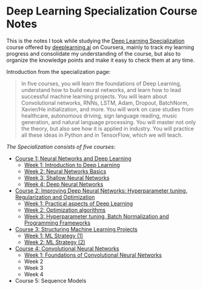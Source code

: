 # Deep Learning Specialization Course Notes

This is the notes I took while studying the [Deep Learning Specialization](https://www.coursera.org/specializations/deep-learning) course offered by [deeplearning.ai](https://www.deeplearning.ai/) on Coursera, mainly to track my learning progress and consolidate my understanding of the course, but also to organize the knowledge points and make it easy to check them at any time.

Introduction from the specialization page:

>In five courses, you will learn the foundations of Deep Learning, understand how to build neural networks, and learn how to lead successful machine learning projects. You will learn about Convolutional networks, RNNs, LSTM, Adam, Dropout, BatchNorm, Xavier/He initialization, and more. You will work on case studies from healthcare, autonomous driving, sign language reading, music generation, and natural language processing. You will master not only the theory, but also see how it is applied in industry. You will practice all these ideas in Python and in TensorFlow, which we will teach.

*The Specialization consists of five courses*:

- [Course 1: Neural Networks and Deep Learning](C1-Neural-Networks-and-Deep-Learning/readme.md)
  - [Week 1: Introduction to Deep Learning](C1-Neural-Networks-and-Deep-Learning/readme.md#week-1-introduction-to-deep-learning)
  - [Week 2: Neural Networks Basics](C1-Neural-Networks-and-Deep-Learning/readme.md#week-2-neural-networks-basics)
  - [Week 3: Shallow Neural Networks](C1-Neural-Networks-and-Deep-Learning/readme.md#week-3-shallow-neural-networks)
  - [Week 4: Deep Neural Networks](C1-Neural-Networks-and-Deep-Learning/readme.md#week-4-deep-neural-networks)
- [Course 2: Improving Deep Neural Networks: Hyperparameter tuning, Regularization and Optimization](C2-Improving-Deep-Neural-Networks/readme.md)
  - [Week 1: Practical aspects of Deep Learning](C2-Improving-Deep-Neural-Networks/readme.md#week-1-practical-aspects-of-deep-learning)
  - [Week 2: Optimization algorithms](C2-Improving-Deep-Neural-Networks/readme.md#week-2-optimization-algorithms)
  - [Week 3: Hyperparameter tuning, Batch Normalization and Programming Frameworks](C2-Improving-Deep-Neural-Networks/readme.md#week-3-hyperparameter-tuning-batch-normalization-and-programming-frameworks)
- [Course 3: Structuring Machine Learning Projects](C3-Structuring-Machine-Learning-Projects/readme.md)
  - [Week 1: ML Strategy (1)](C3-Structuring-Machine-Learning-Projects/readme.md#week-1-ml-strategy-1)
  - [Week 2: ML Strategy (2)](C3-Structuring-Machine-Learning-Projects/readme.md#week-2-ml-strategy-2)
- [Course 4: Convolutional Neural Networks](C4-Convolutional-Neural-Networks/readme.md)
  - [Week 1: Foundations of Convolutional Neural Networks](C4-Convolutional-Neural-Networks/readme.md#week-1-foundations-of-convolutional-neural-networks)
  - Week 2
  - Week 3
  - Week 4
- Course 5: Sequence Models
